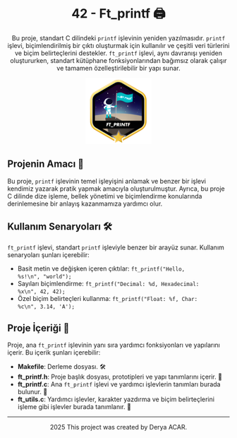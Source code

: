 <!-- Proje İlişkin Başlık -->
<h1 align="center">42 - Ft_printf 🖨️</h1>

<!-- Proje Açıklaması -->
<p align="center">
Bu proje, standart C dilindeki <code>printf</code> işlevinin yeniden yazılmasıdır. <code>printf</code> işlevi, biçimlendirilmiş bir çıktı oluşturmak için kullanılır ve çeşitli veri türlerini ve biçim belirteçlerini destekler. <code>ft_printf</code> işlevi, aynı davranışı yeniden oluştururken, standart kütüphane fonksiyonlarından bağımsız olarak çalışır ve tamamen özelleştirilebilir bir yapı sunar.
</p>

<!-- Proje Logosu veya Görseli -->
<p align="center">
  <a target="blank"><img src="https://github.com/deryaxacar/42-Ft_printf/blob/main/ft_printf.png" height="150" width="150" /></a>
</p>

## Projenin Amacı 🎯

Bu proje, <code>printf</code> işlevinin temel işleyişini anlamak ve benzer bir işlevi kendimiz yazarak pratik yapmak amacıyla oluşturulmuştur. Ayrıca, bu proje C dilinde dize işleme, bellek yönetimi ve biçimlendirme konularında derinlemesine bir anlayış kazanmamıza yardımcı olur.

## Kullanım Senaryoları 🛠️

<code>ft_printf</code> işlevi, standart <code>printf</code> işleviyle benzer bir arayüz sunar. Kullanım senaryoları şunları içerebilir:

- Basit metin ve değişken içeren çıktılar: <code>ft_printf("Hello, %s!\n", "world");</code>
- Sayıları biçimlendirme: <code>ft_printf("Decimal: %d, Hexadecimal: %x\n", 42, 42);</code>
- Özel biçim belirteçleri kullanma: <code>ft_printf("Float: %f, Char: %c\n", 3.14, 'A');</code>

## Proje İçeriği 📂

Proje, ana <code>ft_printf</code> işlevinin yanı sıra yardımcı fonksiyonları ve yapılarını içerir. Bu içerik şunları içerebilir:

- **Makefile**: Derleme dosyası. 🛠️
- **ft_printf.h**: Proje başlık dosyası, prototipleri ve yapı tanımlarını içerir. 📜
- **ft_printf.c**: Ana <code>ft_printf</code> işlevi ve yardımcı işlevlerin tanımları burada bulunur. 🔧
- **ft_utils.c**: Yardımcı işlevler, karakter yazdırma ve biçim belirteçlerini işleme gibi işlevler burada tanımlanır. 🧩

---

<p align="center">2025 This project was created by Derya ACAR.</p>

